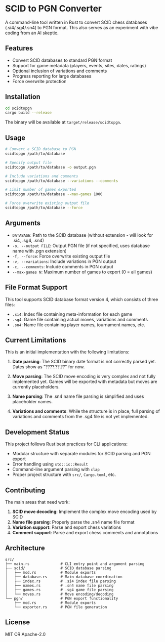 # SCID to PGN Converter

A command-line tool written in Rust to convert SCID chess databases (.si4/.sg4/.sn4) to PGN format. This also serves as an experiment with vibe coding from an AI skeptic.

## Features

- Convert SCID databases to standard PGN format
- Support for game metadata (players, events, sites, dates, ratings)
- Optional inclusion of variations and comments
- Progress reporting for large databases
- Force overwrite protection

## Installation

```bash
cd scidtopgn
cargo build --release
```

The binary will be available at `target/release/scidtopgn`.

## Usage

```bash
# Convert a SCID database to PGN
scidtopgn /path/to/database

# Specify output file
scidtopgn /path/to/database -o output.pgn

# Include variations and comments
scidtopgn /path/to/database --variations --comments

# Limit number of games exported
scidtopgn /path/to/database --max-games 1000

# Force overwrite existing output file
scidtopgn /path/to/database --force
```

## Arguments

- `DATABASE`: Path to the SCID database (without extension - will look for .si4, .sg4, .sn4)
- `-o, --output FILE`: Output PGN file (if not specified, uses database name with .pgn extension)
- `-f, --force`: Force overwrite existing output file
- `-v, --variations`: Include variations in PGN output
- `-c, --comments`: Include comments in PGN output
- `--max-games N`: Maximum number of games to export (0 = all games)

## File Format Support

This tool supports SCID database format version 4, which consists of three files:

- `.si4`: Index file containing meta-information for each game
- `.sg4`: Game file containing actual moves, variations and comments  
- `.sn4`: Name file containing player names, tournament names, etc.

## Current Limitations

This is an initial implementation with the following limitations:

1. **Date parsing**: The SCID binary date format is not correctly parsed yet. Dates show as "????.??.??" for now.

2. **Move parsing**: The SCID move encoding is very complex and not fully implemented yet. Games will be exported with metadata but moves are currently placeholders.

3. **Name parsing**: The .sn4 name file parsing is simplified and uses placeholder names.

4. **Variations and comments**: While the structure is in place, full parsing of variations and comments from the .sg4 file is not yet implemented.

## Development Status

This project follows Rust best practices for CLI applications:

- Modular structure with separate modules for SCID parsing and PGN export
- Error handling using `std::io::Result`
- Command-line argument parsing with `clap`
- Proper project structure with `src/`, `Cargo.toml`, etc.

## Contributing

The main areas that need work:

1. **SCID move decoding**: Implement the complex move encoding used by SCID
2. **Name file parsing**: Properly parse the .sn4 name file format
3. **Variation support**: Parse and export chess variations
4. **Comment support**: Parse and export chess comments and annotations

## Architecture

```
src/
├── main.rs              # CLI entry point and argument parsing
├── scid/                # SCID database parsing
│   ├── mod.rs           # Module exports
│   ├── database.rs      # Main database coordination
│   ├── index.rs         # .si4 index file parsing
│   ├── names.rs         # .sn4 name file parsing
│   ├── games.rs         # .sg4 game file parsing
│   └── moves.rs         # Move encoding/decoding
└── pgn/                 # PGN export functionality
    ├── mod.rs           # Module exports
    └── exporter.rs      # PGN file generation
```

## License

MIT OR Apache-2.0
